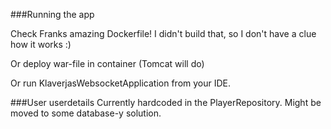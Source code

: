 ###Running the app

Check Franks amazing Dockerfile! I didn't build that, so I don't have a clue how it works :)

Or deploy war-file in container (Tomcat will do)

Or run KlaverjasWebsocketApplication from your IDE.

###User userdetails
Currently hardcoded in the PlayerRepository. Might be moved to some database-y solution.
 